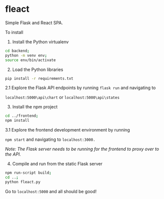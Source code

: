 # fleact

Simple Flask and React SPA.  

To install


1. Install the Python virtualenv

```bash
cd backend;
python -m venv env;
source env/bin/activate
```

2. Load the Python libraries

```bash
pip install -r requirements.txt
```

2.1 Explore the Flask API endpoints by running `flask run` and navigating to

`localhost:5000\api\chart` or `localhost:5000\api\states`

3. Install the npm project

```bash
cd ../frontend;
npm install
```

3.1 Explore the frontend development environment by running

`npm start` and navigating to `localhost:3000.`  

*Note: The Flask server needs to be running for the frontend to proxy over to the API.*

4. Compile and run from the static Flask server
```bash
npm run-script build;
cd ..;
python fleact.py
```

Go to `localhost:5000` and all should be good!
